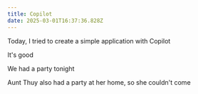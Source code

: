 ```yaml
---
title: Copilot
date: 2025-03-01T16:37:36.828Z
---
```


Today, I tried to create a simple application with Copilot

It's good

We had a party tonight

Aunt Thuy also had a party at her home, so she couldn't come

